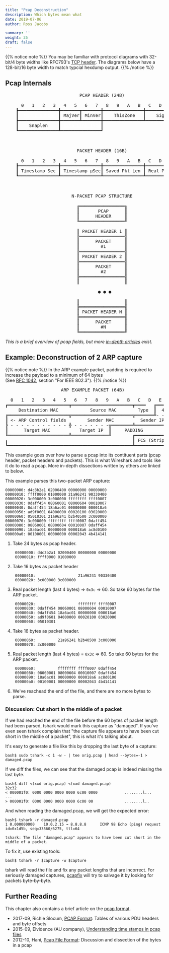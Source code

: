 ```yaml
---
title: "Pcap Deconstruction"
description: Which bytes mean what
date: 2019-07-06
author: Ross Jacobs

summary: ''
weight: 35
draft: false
---
```


{{% notice note %}}
You may be familiar with protocol diagrams with 32-bit/4 byte widths like RFC793's [TCP header](https://tools.ietf.org/html/rfc793#section-3.1).
The diagrams below have a 128-bit/16 byte width to match typcial hexdump output.
{{% /notice %}}

<!-- ━┃┏┓┗┛┣┫┳┻╋ ╚╝╔╗║═╠╣╩╦╬ -->

## Pcap Internals

<pre>
                            PCAP HEADER (24B)

      0   1   2   3   4   5   6   7   8   9   A   B   C   D   E   F
    ┣━━━━━━━━━━━━━━━╋━━━━━━━┳━━━━━━━╋━━━━━━━━━━━━━━━╋━━━━━━━━━━━━━━━┫
    ┃  <a href="/formats/magic_numbers" style="color:white;"><u>Magic Number</u></a> ┃ MajVer┃ MinVer┃    ThisZone   ┃    Sigfigs    ┃
    ┣━━━━━━━━━━━━━━━╋━━━━━━━┻━━━━━━━╋━━━━━━━━━━━━━━━┻━━━━━━━━━━━━━━━┛
    ┃    Snaplen    ┃ <a href="https://www.tcpdump.org/linktypes.html" style="color:white;"><u>Data Link Type</u></a>┃
    ┗━━━━━━━━━━━━━━━┻━━━━━━━━━━━━━━━┛



                           PACKET HEADER (16B)

      0   1   2   3   4   5   6   7   8   9   A   B   C   D   E   F
    ┣━━━━━━━━━━━━━━━╋━━━━━━━━━━━━━━━╋━━━━━━━━━━━━━━━╋━━━━━━━━━━━━━━━┫
    ┃ Timestamp Sec ┃ Timestamp μSec┃ Saved Pkt Len ┃ Real Pkt Len  ┃
    ┗━━━━━━━━━━━━━━━┻━━━━━━━━━━━━━━━┻━━━━━━━━━━━━━━━┻━━━━━━━━━━━━━━━┛



                         N-PACKET PCAP STRUCTURE

                           ╔═════════════════╗
                           ║       PCAP      ║
                           ║      HEADER     ║
                           ╚═════════════════╝

                           ║ PACKET HEADER 1 ║
                           ╠═════════════════╣
                           ║      PACKET     ║
                           ║        #1       ║
                           ╠═════════════════╣
                           ║ PACKET HEADER 2 ║
                           ╠═════════════════╣
                           ║      PACKET     ║
                           ║        #2       ║
                           ╠═════════════════╣
                           ║                 ║

                                   ● ● ●

                           ║                 ║
                           ╠═════════════════╣
                           ║ PACKET HEADER N ║
                           ╠═════════════════╣
                           ║      PACKET     ║
                           ║        #N       ║
                           ╚═════════════════╝
</pre>

_This is a brief overview of pcap fields, but more [in-depth articles](https://wiki.wireshark.org/Development/LibpcapFileFormat) exist._

## Example: Deconstruction of 2 ARP capture

{{% notice note %}}
In the ARP example packet, padding is required to increase the payload to a minimum of 64 bytes  
(See [RFC 1042](https://www.rfc-editor.org/rfc/rfc1042.html), section "For IEEE 802.3").
{{% /notice %}}

<pre>
                     ARP EXAMPLE PACKET (64B)

  0   1   2   3   4   5   6   7   8   9   A   B   C   D   E   F
┏━━━━━━━━━━━━━━━━━━━━━━━┳━━━━━━━━━━━━━━━━━━━━━━━┳━━━━   ╔═══════╗
     Destination MAC            Source MAC        Type  ║  4 -> ║
╔═══════════════════════╦═══════════════════════╦═══════╩- - - -╣
║ <- ARP Control fields        Sender MAC          Sender IP    ║
╠ - - - - - - - - - - - ╬ - - - - - - -╦════════╩═══════════════╝
║      Target MAC           Target IP  ║     PADDING            ╻
╚═══════════════════════╩══════════════╝        ┏━━━━━━━━━━━━━━━┫
╻                                               ┃ FCS (Stripped)┃
┗━━━━━━━━━━━━━━━━━━━━━━━━━━━━━━━━━━━━━━━━━━━━━━━┻━━━━━━━━━━━━━━━┛
</pre>

This example goes over how to parse a pcap into its contituent parts (pcap header, packet headers and packets).
This is what Wireshark and tools like it do to read a pcap.
More in-depth dissections written by others are linked to below.

This example parses this two-packet ARP capture:

    00000000: d4c3b2a1 02000400 00000000 00000000
    00000010: ffff0000 01000000 21a96241 90330400
    00000020: 3c000000 3c000000 ffffffff ffff0007
    00000030: 0daff454 08060001 08000604 00010007
    00000040: 0daff454 18a6ac01 00000000 000018a6
    00000050: ad9f0601 04000000 00020100 03020000
    00000060: 05010301 21a96241 b2b40500 3c000000
    00000070: 3c000000 ffffffff ffff0007 0daff454
    00000080: 08060001 08000604 00010007 0daff454
    00000090: 18a6ac01 00000000 000018a6 ac8d0100
    000000a0: 00100001 00000000 00002043 4b414141

1. Take 24 bytes as pcap header.

        00000000: d4c3b2a1 02000400 00000000 00000000
        00000010: ffff0000 01000000

2. Take 16 bytes as packet header

        00000010:                   21a96241 90330400
        00000020: 3c000000 3c000000

3. Real packet length (last 4 bytes) => `0x3c` => 60.
   So take 60 bytes for the ARP packet.

        00000020:                   ffffffff ffff0007
        00000030: 0daff454 08060001 08000604 00010007
        00000040: 0daff454 18a6ac01 00000000 000018a6
        00000050: ad9f0601 04000000 00020100 03020000
        00000060: 05010301

4. Take 16 bytes as packet header.

        00000060:          21a96241 b2b40500 3c000000
        00000070: 3c000000

5. Real packet length (last 4 bytes) = `0x3c` => 60.
   So take 60 bytes for the ARP packet.

        00000060:          ffffffff ffff0007 0daff454
        00000080: 08060001 08000604 00010007 0daff454
        00000090: 18a6ac01 00000000 000018a6 ac8d0100
        000000a0: 00100001 00000000 00002043 4b414141

6. We've reachead the end of the file, and there are no more bytes to parse.

### Discussion: Cut short in the middle of a packet

If we had reached the end of the file before the 60 bytes of packet length had been parsed,
tshark would mark this capture as "damaged".
If you've even seen tshark complain that "the capture file appears to have been cut short in the middle of a packet",
this is what it's talking about.

It's easy to generate a file like this by dropping the last byte of a capture:

    bash$ sudo tshark -c 1 -w - | tee orig.pcap | head --bytes=-1 > damaged.pcap

If we diff the files, we can see that the damaged pcap is indeed missing the last byte.

    bash$ diff <(xxd orig.pcap) <(xxd damaged.pcap)
    32c32
    < 000001f0: 0000 0000 0000 0000 6c00 0000            ........l...
    ---
    > 000001f0: 0000 0000 0000 0000 6c00 00              ........l..

And when reading the damaged.pcap, we will get the expected error:

    bash$ tshark -r damaged.pcap
    1 0.000000000    10.0.2.15 → 8.8.8.8      ICMP 98 Echo (ping) request  id=0x1d5b, seq=33560/6275, ttl=64

    tshark: The file "damaged.pcap" appears to have been cut short in the middle of a packet.

To fix it, use existing tools:

    bash$ tshark -r $capture -w $capture

tshark will read the file and fix any packet lengths that are incorrect.
For seriously damaged captures, [pcapfix](http://f00l.de/pcapfix/) will try to salvage it by looking for packets byte-by-byte.

## Further Reading

This chapter also contains a brief article on the [pcap format](/formats/pcap_format).

* 2017-09, Richie Slocum, [PCAP Format](https://github.com/hokiespurs/velodyne-copter/wiki/PCAP-format): Tables of various PDU headers and byte offsets
* 2015-09, Elvidence (AU company), [Understanding time stamps in pcap files](https://www.elvidence.com.au/understanding-time-stamps-in-packet-capture-data-pcap-files/)
* 2012-10, Hani, [Pcap File Format](http://www.kroosec.com/2012/10/a-look-at-pcap-file-format.html): Discussion and dissection of the bytes in a pcap
